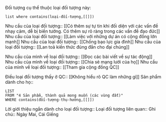 Đối tượng cụ thể thuộc loại đối tượng này:
```dataview 
list where contains(loại-đối-tượng,[[]])
```
Nhu cầu của loại đối tượng:: [[Có thêm sự tự tin khi đối diện với các vấn đề nhạy cảm, dễ bị biến tướng. Có thêm sự rõ ràng trong các vấn đề đạo đức]]
Nhu cầu của loại đối tượng:: [[Làm việc với những dự án có cộng đồng lớn mạnh]]
Nhu cầu của loại đối tượng:: [[Chống bạo lực gia đình]]
Nhu cầu của loại đối tượng:: [[Lan toả kiến thức đúng đắn cho đại chúng]]

Nhu cầu của mình về loại đối tượng:: [[Đọc các bài viết về sự tác động]]
Nhu cầu của mình về loại đối tượng:: [[Chia sẻ mạng lưới của họ]]
Nhu cầu của mình về loại đối tượng:: [[Tham gia cộng đồng QC]]

Điều loại đối tượng thấy ở QC:: [[Không hiểu rõ QC làm những gì]]
Sản phẩm dành cho họ::
```dataview
LIST
FROM "4 Sản phẩm, thành quả mong muốn (các vùng đất)" 
WHERE contains(đối-tượng-thụ-hưởng,[[]])
```
Lời giới thiệu ngắn dành cho loại đối tượng::
Loại đối tượng liên quan::
Ghi chú:: Ngày Mai, Cái Giếng 